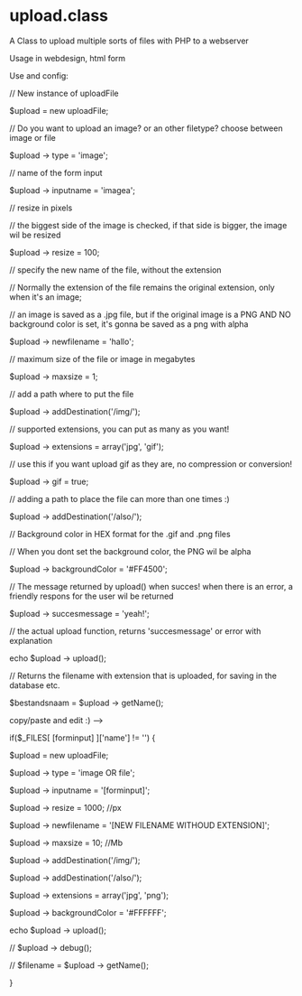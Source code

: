 # upload.class

A Class to upload multiple sorts of files with PHP to a webserver

Usage in webdesign, html form

Use and config:

// New instance of uploadFile

$upload = new uploadFile;

// Do you want to upload an image? or an other filetype? choose between image or file

$upload -&gt; type = 'image';

// name of the form input

$upload -&gt; inputname = 'imagea'; 

// resize in pixels

// the biggest side of the image is checked, if that side is bigger, the image wil be resized

$upload -&gt; resize = 100; 

// specify the new name of the file, without the extension

// Normally the extension of the file remains the original extension, only when it's an image;

// an image is saved as a .jpg file, but if the original image is a PNG AND NO background color is set, it's gonna be saved as a png with alpha

$upload -&gt; newfilename = 'hallo'; 

// maximum size of the file or image in megabytes

$upload -&gt; maxsize = 1;

// add a path where to put the file

$upload -&gt; addDestination('/img/'); 

// supported extensions, you can put as many as you want!

$upload -&gt; extensions = array('jpg', 'gif');

// use this if you want upload gif as they are, no compression or conversion!

$upload -&gt; gif = true;

// adding a path to place the file can more than one times :)

$upload -&gt; addDestination('/also/'); 

// Background color in HEX format for the .gif and .png files

// When you dont set the background color, the PNG wil be alpha

$upload -&gt; backgroundColor = '#FF4500';

// The message returned by upload() when succes! when there is an error, a friendly respons for the user wil be returned

$upload -&gt; succesmessage = 'yeah!';

// the actual upload function, returns 'succesmessage' or error with explanation

echo $upload -&gt; upload(); 

// Returns the filename with extension that is uploaded, for saving in the database etc.

$bestandsnaam = $upload -&gt; getName(); 

copy/paste and edit :) --&gt;

if($_FILES[ [forminput] ]['name'] != '') {

$upload = new uploadFile;

$upload -&gt; type = 'image OR file';

$upload -&gt; inputname = '[forminput]';

$upload -&gt; resize = 1000; //px

$upload -&gt; newfilename = '[NEW FILENAME WITHOUD EXTENSION]';

$upload -&gt; maxsize = 10; //Mb

$upload -&gt; addDestination('/img/');

$upload -&gt; addDestination('/also/');

$upload -&gt; extensions = array('jpg', 'png');

$upload -&gt; backgroundColor = '#FFFFFF';

echo $upload -&gt; upload();

// $upload -&gt; debug();

// $filename = $upload -&gt; getName();

}
